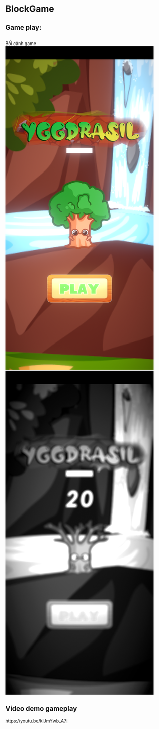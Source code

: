 # BlockGame

## Game play:

## 
Bối cảnh game
![alt text](https://github.com/phonghongs/Yggdrasil_UITHackathon/blob/main/Menu.png?raw=true)
![alt text](https://github.com/phonghongs/Yggdrasil_UITHackathon/blob/main/Thatbai.png?raw=true)


## Video demo gameplay
https://youtu.be/kIJmYwb_A7I
